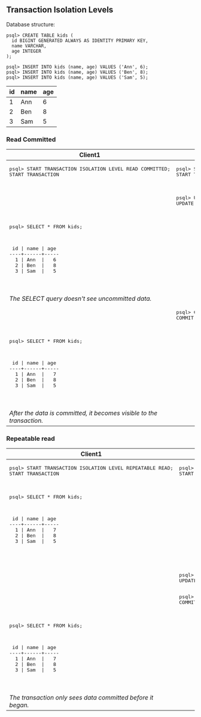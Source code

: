 ## Transaction Isolation Levels

Database structure:

```
psql> CREATE TABLE kids (  
  id BIGINT GENERATED ALWAYS AS IDENTITY PRIMARY KEY,  
  name VARCHAR,  
  age INTEGER  
);

psql> INSERT INTO kids (name, age) VALUES ('Ann', 6);   
psql> INSERT INTO kids (name, age) VALUES ('Ben', 8);
psql> INSERT INTO kids (name, age) VALUES ('Sam', 5);
```
  
| id      | name | age |
| ----------- | ----------- | ----------- |
|1|Ann|6|
|2|Ben|8|  
|3|Sam|5| 


### Read Committed

<table>
  <thead>
    <th>Client1</th>
    <th>Client2</th>
  </thead>
  <tbody>
  <tr>
    <td>
      <pre>
psql> START TRANSACTION ISOLATION LEVEL READ COMMITTED;
START TRANSACTION
      </pre>
    </td>
    <td>
      <pre>
psql> START TRANSACTION ISOLATION LEVEL READ COMMITTED;
START TRANSACTION
      </pre>
    </td>
  </tr>
  <tr>
    <td></td>
    <td>
      <pre>
psql> UPDATE kids SET age=7 WHERE name='Ann';
UPDATE 1
      </pre>
    </td>
  </tr>
  <tr>
    <td>
      <pre>
psql> SELECT * FROM kids;

<p>
 id | name | age
----+------+-----
  1 | Ann  |   6
  2 | Ben  |   8
  3 | Sam  |   5
</p>
    </pre>
    <i>The SELECT query doesn't see uncommitted data.</i>
    </td>
    <td></td>
  </tr>
  <tr>
    <td></td>
    <td>
      <pre>
psql> COMMIT;
COMMIT
      </pre>
    </td>
  </tr>
  <tr>
    <td>
      <pre>
psql> SELECT * FROM kids;

<p>
 id | name | age
----+------+-----
  1 | Ann  |   7
  2 | Ben  |   8
  3 | Sam  |   5
</p>
    </pre>
    <i>After the data is committed, it becomes visible to the transaction.</i>
    </td>
    <td></td>
  </tr>
  </tbody>
</table>

### Repeatable read

<table>
  <thead>
    <th>Client1</th>
    <th>Client2</th>
  </thead>
  <tbody>
  <tr>
    <td>
      <pre>
psql> START TRANSACTION ISOLATION LEVEL REPEATABLE READ;
START TRANSACTION
      </pre>
    </td>
    <td>
      <pre>
psql> START TRANSACTION;
START TRANSACTION
      </pre>
    </td>
  </tr>
  <tr>
    <td>
        <pre>
psql> SELECT * FROM kids;

<p>
 id | name | age
----+------+-----
  1 | Ann  |   7
  2 | Ben  |   8
  3 | Sam  |   5
</p>
    </pre>
    </td>
    <td></td>
  </tr>
    <td></td>
    <td>
      <pre>
psql> UPDATE kids SET age=12 WHERE name='Ben';
UPDATE 1
      </pre>
      <pre>
psql> COMMIT;
COMMIT
      </pre>
    </td>
  </tr>
  <tr>
    <td>
      <pre>
psql> SELECT * FROM kids;

<p>
 id | name | age
----+------+-----
  1 | Ann  |   7
  2 | Ben  |   8
  3 | Sam  |   5
</p>
    </pre>
      <i>The transaction only sees data committed</ br>
      before it began. </i>
    </td>
    <td></td>
  </tr>
  </tbody>
</table>
